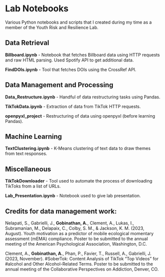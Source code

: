 # Lab Notebooks
Various Python notebooks and scripts that I created during my time as a member of
the Youth Risk and Resilience Lab.

## Data Retrieval
**Billboard.ipynb** - Notebook that fetches Billboard data using HTTP requests and raw HTML parsing.
Used Spotify API to get additional data.

**FindDOIs.ipynb** - Tool that fetches DOIs using the CrossRef API.

## Data Management and Processing
**Data_Restructure.ipynb** - Handful of data restructuring tasks using Pandas.

**TikTokData.ipynb** - Extraction of data from TikTok HTTP requests.

**openpyxl_project** - Restructuring of data using openpyxl (before learning Pandas).

## Machine Learning
**TextClustering.ipynb** - K-Means clustering of text data to draw themes from text responses.

## Miscellaneous
**TikTokDownloader** - Tool used to automate the process of downloading TikToks from a list of URLs.

**Lab_Presentation.ipynb** - Notebook used to give lab presentation.

## Credits for data management work:

Nelapati, S., Gabrielli, J., **Gobinathan, A.**, Clement, A., Lukas, I., Subramanian, M., Delapaix, C., Colby, S.
M., & Jackson, K. M. (2023, August). Youth motivation as a predictor of mobile ecological momentary
assessment (mEMA) compliance. Poster to be submitted to the annual meeting of the American
Psychological Association, Washington, D.C.

Clement, A., **Gobinathan, A.**, Phan, P., Favier, T., Russell, A., Gabrielli, J. (2023, November). 
#SoberTok: Content Analysis of TikTok “Top Videos” for #alcohol and Other Alcohol-Related Terms. 
Poster to be submitted to the annual meeting of the Collaborative Perspectives on Addiction, Denver, CO.
